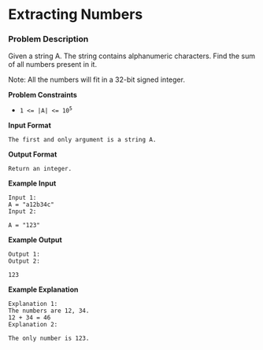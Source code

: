 # Extracting Numbers

### Problem Description

Given a string A. The string contains alphanumeric characters.
Find the sum of all numbers present in it.

Note: All the numbers will fit in a 32-bit signed integer.

**Problem Constraints**

-   <code>1 <= |A| <= 10<sup>5</sup></code>

**Input Format**

```
The first and only argument is a string A.
```

**Output Format**

```
Return an integer.
```

**Example Input**

```
Input 1:
A = "a12b34c"
Input 2:

A = "123"
```

**Example Output**

```
Output 1:
Output 2:

123
```

**Example Explanation**

```
Explanation 1:
The numbers are 12, 34.
12 + 34 = 46
Explanation 2:

The only number is 123.
```

